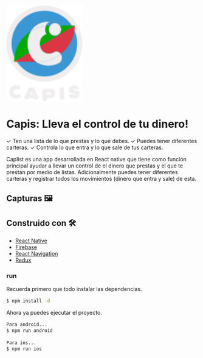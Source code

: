 <img src="./App/Assets/LogoLetras.svg" alt="Logo" width="200"/>

# Capis: Lleva el control de tu dinero!

✓ Ten una lista de lo que prestas y lo que debes.
✓ Puedes tener diferentes carteras.
✓ Controla lo que entra y lo que sale de tus carteras.


Caplist es una app desarrollada en React native que tiene como función principal ayudar a llevar un control de el dinero que prestas y el que te prestan por medio de listas. Adicionalmente puedes tener diferentes carteras y registrar todos los movimientos (dinero que entra y sale) de esta.


## Capturas  🖼️

## Construido con 🛠️

* [React Native ](http://https://reactnative.dev/) 
* [Firebase](https://firebase.google.com/)
* [React Navigation](https://reactnavigation.org/)
* [Redux](https://redux.js.org/)


### run

Recuerda primero que todo instalar las dependencias.

```sh
$ npm install -d
```

Ahora ya puedes ejecutar el proyecto. 

```
Para android...
$ npm run android

Para ios...
$ npm run ios
```




